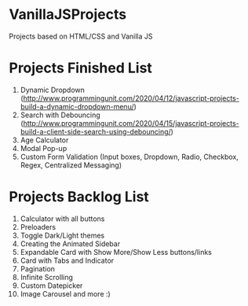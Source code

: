 # VanillaJSProjects
Projects based on HTML/CSS and Vanilla JS

# Projects Finished List

1. Dynamic Dropdown (http://www.programmingunit.com/2020/04/12/javascript-projects-build-a-dynamic-dropdown-menu/)
2. Search with Debouncing (http://www.programmingunit.com/2020/04/15/javascript-projects-build-a-client-side-search-using-debouncing/)
3. Age Calculator
4. Modal Pop-up
5. Custom Form Validation (Input boxes, Dropdown, Radio, Checkbox, Regex, Centralized Messaging)


# Projects Backlog List

1. Calculator with all buttons
2. Preloaders
3. Toggle Dark/Light themes
4. Creating the Animated Sidebar
5. Expandable Card with Show More/Show Less buttons/links
6. Card with Tabs and Indicator
7. Pagination
8. Infinite Scrolling
9. Custom Datepicker
10. Image Carousel
and more :)

